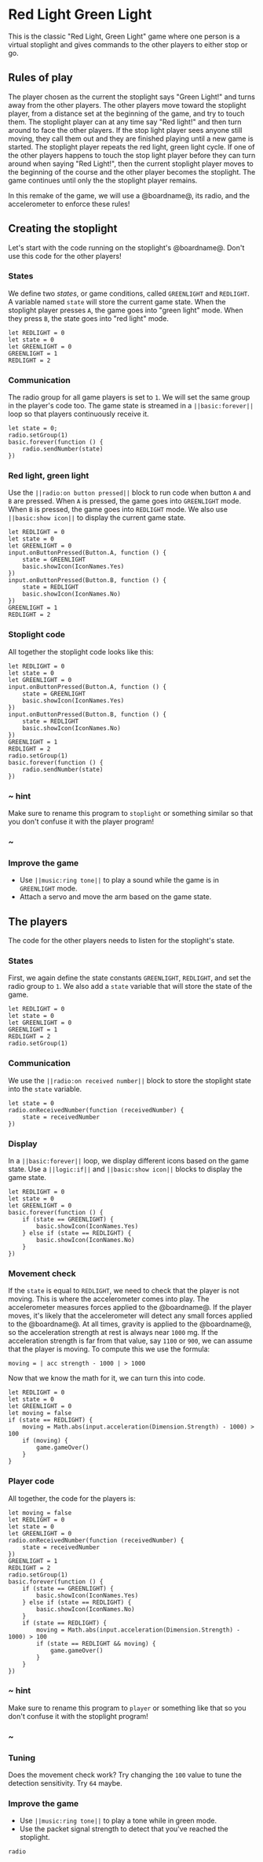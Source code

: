 # Red Light Green Light

This is the classic "Red Light, Green Light" game where one person is a virtual stoplight and gives commands to the other players to either stop or go.

## Rules of play

The player chosen as the current the stoplight says "Green Light!" and turns away from the other players. The other players move toward the stoplight player, from a distance set at the beginning of the game, and try to touch them. The stoplight player can at any time say "Red light!" and then turn around to face the other players. If the stop light player sees anyone still moving, they call them out and they are finished playing until a new game is started. The stoplight player repeats the red light, green light cycle. If one of the other players happens to touch the stop light player before they can turn around when saying "Red Light!", then the current stoplight player moves to the beginning of the course and the other player becomes the stoplight. The game continues until only the the stoplight player remains.

In this remake of the game, we will use a @boardname@, its radio, and the accelerometer to enforce these rules!

## Creating the stoplight

Let's start with the code running on the stoplight's @boardname@. Don't use this code for the other players!

### States

We define two *states*, or game conditions, called `GREENLIGHT` and `REDLIGHT`. A variable named `state` will store the current game state. When the stoplight player presses `A`, the game goes into "green light" mode. When they press `B`, the state goes into "red light" mode.

```blocks
let REDLIGHT = 0
let state = 0
let GREENLIGHT = 0
GREENLIGHT = 1
REDLIGHT = 2
```

### Communication

The radio group for all game players is set to `1`. We will set the same group in the player's code too. The game state is streamed in a `||basic:forever||` loop so that players continuously receive it.

```blocks
let state = 0;
radio.setGroup(1)
basic.forever(function () {
    radio.sendNumber(state)
})
```

### Red light, green light

Use the `||radio:on button pressed||` block to run code when button `A` and `B` are pressed. When `A` is pressed, the game goes into `GREENLIGHT` mode. When `B` is pressed, the game goes into `REDLIGHT` mode. We also use `||basic:show icon||` to display the current game state.

```blocks
let REDLIGHT = 0
let state = 0
let GREENLIGHT = 0
input.onButtonPressed(Button.A, function () {
    state = GREENLIGHT
    basic.showIcon(IconNames.Yes)
})
input.onButtonPressed(Button.B, function () {
    state = REDLIGHT
    basic.showIcon(IconNames.No)
})
GREENLIGHT = 1
REDLIGHT = 2
```

### Stoplight code

All together the stoplight code looks like this:

```blocks
let REDLIGHT = 0
let state = 0
let GREENLIGHT = 0
input.onButtonPressed(Button.A, function () {
    state = GREENLIGHT
    basic.showIcon(IconNames.Yes)
})
input.onButtonPressed(Button.B, function () {
    state = REDLIGHT
    basic.showIcon(IconNames.No)
})
GREENLIGHT = 1
REDLIGHT = 2
radio.setGroup(1)
basic.forever(function () {
    radio.sendNumber(state)
})
```

### ~ hint

Make sure to rename this program to `stoplight` or something similar so that you don't confuse it with the player program!

### ~

### Improve the game

* Use `||music:ring tone||` to play a sound while the game is in `GREENLIGHT` mode.
* Attach a servo and move the arm based on the game state.

## The players

The code for the other players needs to listen for the stoplight's state.

### States

First, we again define the state constants `GREENLIGHT`, `REDLIGHT`, and set the radio group to `1`. We also add a `state` variable that will store the state of the game.

```blocks
let REDLIGHT = 0
let state = 0
let GREENLIGHT = 0
GREENLIGHT = 1
REDLIGHT = 2
radio.setGroup(1)
```

### Communication

We use the `||radio:on received number||` block to store the stoplight state into the `state` variable.

```blocks
let state = 0
radio.onReceivedNumber(function (receivedNumber) {
    state = receivedNumber
})
```

### Display

In a `||basic:forever||` loop, we display different icons based on the game state. Use a `||logic:if||` and `||basic:show icon||` blocks to display the game state.

```blocks
let REDLIGHT = 0
let state = 0
let GREENLIGHT = 0
basic.forever(function () {
    if (state == GREENLIGHT) {
        basic.showIcon(IconNames.Yes)
    } else if (state == REDLIGHT) {
        basic.showIcon(IconNames.No)
    }
})
```

### Movement check

If the `state` is equal to `REDLIGHT`, we need to check that the player is not moving. This is where the accelerometer comes into play. The accelerometer measures forces applied to the @boardname@. If the player moves, it's likely that the accelerometer will detect any small forces applied to the @boardname@. At all times, gravity is applied to the @boardname@, so the acceleration strength at rest is always near `1000` mg. If the acceleration strength is far from that value, say `1100` or `900`, we can assume that the player is moving. To compute this we use the formula:

    moving = | acc strength - 1000 | > 1000
    

Now that we know the math for it, we can turn this into code.

```block
let REDLIGHT = 0
let state = 0
let GREENLIGHT = 0
let moving = false
if (state == REDLIGHT) {
    moving = Math.abs(input.acceleration(Dimension.Strength) - 1000) > 100
    if (moving) {
        game.gameOver()
    }
}
```

### Player code

All together, the code for the players is:

```blocks
let moving = false
let REDLIGHT = 0
let state = 0
let GREENLIGHT = 0
radio.onReceivedNumber(function (receivedNumber) {
    state = receivedNumber
})
GREENLIGHT = 1
REDLIGHT = 2
radio.setGroup(1)
basic.forever(function () {
    if (state == GREENLIGHT) {
        basic.showIcon(IconNames.Yes)
    } else if (state == REDLIGHT) {
        basic.showIcon(IconNames.No)
    }
    if (state == REDLIGHT) {
        moving = Math.abs(input.acceleration(Dimension.Strength) - 1000) > 100
        if (state == REDLIGHT && moving) {
            game.gameOver()
        }
    }
})
```

### ~ hint

Make sure to rename this program to `player` or something like that so you don't confuse it with the stoplight program!

### ~

### Tuning

Does the movement check work? Try changing the `100` value to tune the detection sensitivity. Try `64` maybe.

### Improve the game

* Use `||music:ring tone||` to play a tone while in green mode.
* Use the packet signal strength to detect that you've reached the stoplight.

```package
radio
```